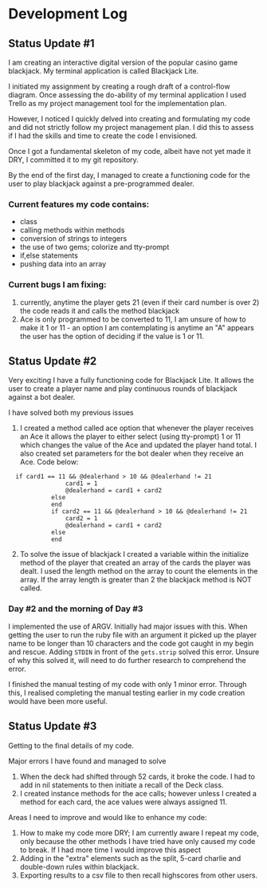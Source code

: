 # Development Log
## Status Update #1
I am creating an interactive digital version of the popular casino game blackjack. My terminal application is called Blackjack Lite. 

I initiated my assignment by creating a rough draft of a control-flow diagram. Once assessing the do-ability of my terminal application I used Trello as my project management tool for the implementation plan.

However, I noticed I quickly delved into creating and formulating my code and did not strictly follow my project management plan. I did this to assess if I had the skills and time to create the code I envisioned. 

Once I got a fundamental skeleton of my code, albeit have not yet made it DRY, I committed it to my git repository. 

By the end of the first day, I managed to create a functioning code for the user to play blackjack against a pre-programmed dealer. 

### Current features my code contains:

- class
- calling methods within methods
- conversion of strings to integers 
- the use of two gems; colorize and tty-prompt 
- if,else statements
- pushing data into an array 

### Current bugs I am fixing:

1. currently, anytime the player gets 21 (even if their card number is over 2) the code reads it and calls the method blackjack   
2. Ace is only programmed to be converted to 11, I am unsure of how to make it 1 or 11 - an option I am contemplating is anytime an "A" appears the user has the option of deciding if the value is 1 or 11.

## Status Update #2
Very exciting I have a fully functioning code for Blackjack Lite. 
It allows the user to create a player name and play continuous rounds of blackjack against a bot dealer. 

I have solved both my previous issues
1. I created a method called ace option that whenever the player receives an Ace it allows the player to either select (using tty-prompt) 1 or 11 which changes the value of the Ace and updated the player hand total. I also created set parameters for the bot dealer when they receive an Ace. Code below:

````
  if card1 == 11 && @dealerhand > 10 && @dealerhand != 21
                card1 = 1
                @dealerhand = card1 + card2 
            else
            end
            if card2 == 11 && @dealerhand > 10 && @dealerhand != 21
                card2 = 1
                @dealerhand = card1 + card2
            else
            end
````

2. To solve the issue of blackjack I created a variable within the initialize method of the player that created an array of the cards the player was dealt. I used the length method on the array to count the elements in the array. If the array length is greater than 2 the blackjack method is NOT called. 

### Day #2 and the morning of Day #3 
I implemented the use of ARGV. 
Initially had major issues with this. When getting the user to run the ruby file with an argument it picked up the player name to be longer than 10 characters and the code got caught in my begin and rescue. 
Adding ```` STDIN ```` in front of the ````gets.strip```` solved this error. Unsure of why this solved it, will need to do further research to comprehend the error. 

I finished the manual testing of my code with only 1 minor error. Through this, I realised completing the manual testing earlier in my code creation would have been more useful. 

## Status Update #3
Getting to the final details of my code. 

Major errors I have found and managed to solve
1. When the deck had shifted through 52 cards, it broke the code. I had to add in nil statements to then initiate a recall of the Deck class. 
2. I created instance methods for the ace calls; however unless I created a method for each card, the ace values were always assigned 11. 

Areas I need to improve and would like to enhance my code:
1. How to make my code more DRY; I am currently aware I repeat my code, only because the other methods I have tried have only caused my code to break. If I had more time I would improve this aspect
2. Adding in the "extra" elements such as the split, 5-card charlie and double-down rules within blackjack. 
3. Exporting results to a csv file to then recall highscores from other users. 